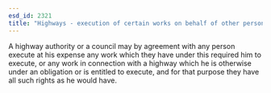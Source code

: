 ```yaml
---
esd_id: 2321
title: "Highways - execution of certain works on behalf of other person"
---
```


A highway authority or a council may by agreement with any person execute at his expense any work which they have under this required him to execute, or any work in connection with a highway which he is otherwise under an obligation or is entitled to execute, and for that purpose they have all such rights as he would have.

